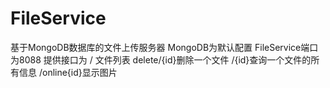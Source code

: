 # FileService
基于MongoDB数据库的文件上传服务器
MongoDB为默认配置
FileService端口为8088
提供接口为
	/ 文件列表
	delete/{id}删除一个文件
	/{id}查询一个文件的所有信息
	/online{id}显示图片
	
